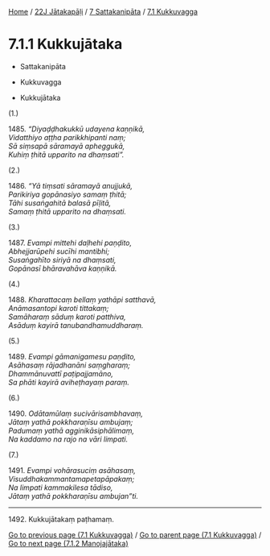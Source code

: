 
[Home](/) / [22J Jātakapāḷi](../...md) / [7 Sattakanipāta](...md) / [7.1 Kukkuvagga](../22J/7/7.1.md)

# 7.1.1 Kukkujātaka

* Sattakanipāta

* Kukkuvagga

* Kukkujātaka

(1.)

1485\. _“Diyaḍḍhakukkū udayena kaṇṇikā,_  
_Vidatthiyo aṭṭha parikkhipanti naṃ;_  
_Sā siṃsapā sāramayā apheggukā,_  
_Kuhiṃ ṭhitā upparito na dhaṃsati”._  


(2.)

1486\. _“Yā tiṃsati sāramayā anujjukā,_  
_Parikiriya gopānasiyo samaṃ ṭhitā;_  
_Tāhi susaṅgahitā balasā pīḷitā,_  
_Samaṃ ṭhitā upparito na dhaṃsati._  


(3.)

1487\. _Evampi mittehi daḷhehi paṇḍito,_  
_Abhejjarūpehi sucīhi mantibhi;_  
_Susaṅgahīto siriyā na dhaṃsati,_  
_Gopānasī bhāravahāva kaṇṇikā._  


(4.)

1488\. _Kharattacaṃ bellaṃ yathāpi satthavā,_  
_Anāmasantopi karoti tittakaṃ;_  
_Samāharaṃ sāduṃ karoti patthiva,_  
_Asāduṃ kayirā tanubandhamuddharaṃ._  


(5.)

1489\. _Evampi gāmanigamesu paṇḍito,_  
_Asāhasaṃ rājadhanāni saṃgharaṃ;_  
_Dhammānuvattī paṭipajjamāno,_  
_Sa phāti kayirā aviheṭhayaṃ paraṃ._  


(6.)

1490\. _Odātamūlaṃ sucivārisambhavaṃ,_  
_Jātaṃ yathā pokkharaṇīsu ambujaṃ;_  
_Padumaṃ yathā agginikāsiphālimaṃ,_  
_Na kaddamo na rajo na vāri limpati._  


(7.)

1491\. _Evampi vohārasuciṃ asāhasaṃ,_  
_Visuddhakammantamapetapāpakaṃ;_  
_Na limpati kammakilesa tādiso,_  
_Jātaṃ yathā pokkharaṇīsu ambujan”ti._  


---

1492\. Kukkujātakaṃ paṭhamaṃ.



[Go to previous page (7.1 Kukkuvagga)](../22J/7/7.1.md) / [Go to parent page (7.1 Kukkuvagga)](../22J/7/7.1.md) / [Go to next page (7.1.2 Manojajātaka)](7.1.2.md)



